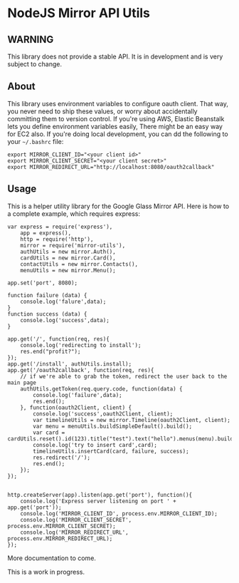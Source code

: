 NodeJS Mirror API Utils
==========================

## WARNING

This library does not provide a stable API. It is in development and is very subject to change.

## About

This library uses environment variables to configure oauth client. That way, you never need to ship
these values, or worry about accidentally committing them to version control. If you're using AWS,
Elastic Beanstalk lets you define environment variables easily, There might be an easy way for EC2
also. If you're doing local development, you can dd the following to your `~/.bashrc` file:

    export MIRROR_CLIENT_ID="<your client id>"
    export MIRROR_CLIENT_SECRET="<your client secret>"
    export MIRROR_REDIRECT_URL="http://localhost:8080/oauth2callback"

## Usage

This is a helper utility library for the Google Glass Mirror API. Here is how to a complete example,
which requires express:

    var express = require('express'),
        app = express(),
        http = require('http'),
        mirror = require('mirror-utils'),
        authUtils = new mirror.Auth(),
        cardUtils = new mirror.Card(),
        contactUtils = new mirror.Contacts(),
        menuUtils = new mirror.Menu();

    app.set('port', 8080);

    function failure (data) {
        console.log('falure',data);
    }
    function success (data) {
        console.log('success',data);
    }

    app.get('/', function(req, res){
        console.log('redirecting to install');
        res.end("profit?");
    });
    app.get('/install', authUtils.install);
    app.get('/oauth2callback', function(req, res){
        // if we're able to grab the token, redirect the user back to the main page
        authUtils.getToken(req.query.code, function(data) {
            console.log('failure',data);
            res.end();
        }, function(oauth2Client, client) {
            console.log('success',oauth2Client, client);
            var timelineUtils = new mirror.Timeline(oauth2Client, client);
            var menu = menuUtils.buildSimpleDefault().build();
            var card = cardUtils.reset().id(123).title("test").text("hello").menus(menu).build();
            console.log('try to insert card',card);
            timelineUtils.insertCard(card, failure, success);
            res.redirect('/');
            res.end();
        });
    });


    http.createServer(app).listen(app.get('port'), function(){
        console.log('Express server listening on port ' + app.get('port'));
        console.log('MIRROR_CLIENT_ID', process.env.MIRROR_CLIENT_ID);
        console.log('MIRROR_CLIENT_SECRET', process.env.MIRROR_CLIENT_SECRET);
        console.log('MIRROR_REDIRECT_URL', process.env.MIRROR_REDIRECT_URL);
    });

More documentation to come.

This is a work in progress.
